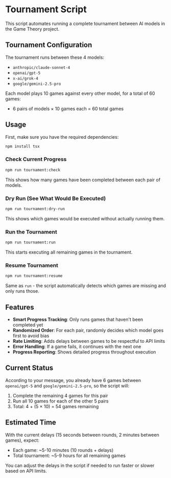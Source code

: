 # Tournament Script

This script automates running a complete tournament between AI models in the Game Theory project.

## Tournament Configuration

The tournament runs between these 4 models:
- `anthropic/claude-sonnet-4`
- `openai/gpt-5`
- `x-ai/grok-4`
- `google/gemini-2.5-pro`

Each model plays 10 games against every other model, for a total of 60 games:
- 6 pairs of models × 10 games each = 60 total games

## Usage

First, make sure you have the required dependencies:
```bash
npm install tsx
```

### Check Current Progress
```bash
npm run tournament:check
```
This shows how many games have been completed between each pair of models.

### Dry Run (See What Would Be Executed)
```bash
npm run tournament:dry-run
```
This shows which games would be executed without actually running them.

### Run the Tournament
```bash
npm run tournament:run
```
This starts executing all remaining games in the tournament.

### Resume Tournament
```bash
npm run tournament:resume
```
Same as `run` - the script automatically detects which games are missing and only runs those.

## Features

- **Smart Progress Tracking**: Only runs games that haven't been completed yet
- **Randomized Order**: For each pair, randomly decides which model goes first to avoid bias
- **Rate Limiting**: Adds delays between games to be respectful to API limits
- **Error Handling**: If a game fails, it continues with the next one
- **Progress Reporting**: Shows detailed progress throughout execution

## Current Status

According to your message, you already have 6 games between `openai/gpt-5` and `google/gemini-2.5-pro`, so the script will:

1. Complete the remaining 4 games for this pair
2. Run all 10 games for each of the other 5 pairs
3. Total: 4 + (5 × 10) = 54 games remaining

## Estimated Time

With the current delays (15 seconds between rounds, 2 minutes between games), expect:
- Each game: ~5-10 minutes (10 rounds + delays)
- Total tournament: ~5-9 hours for all remaining games

You can adjust the delays in the script if needed to run faster or slower based on API limits.
